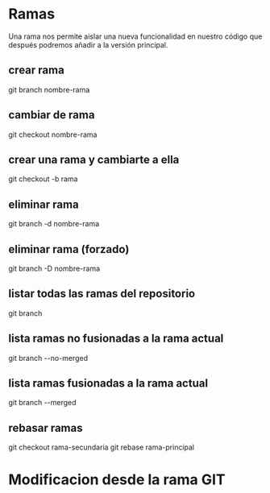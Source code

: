 # Ramas
Una rama nos permite aislar una nueva funcionalidad en nuestro código que después podremos añadir a la versión principal.

## crear rama
git branch nombre-rama

## cambiar de rama
git checkout nombre-rama

## crear una rama y cambiarte a ella
git checkout -b rama

## eliminar rama
git branch -d nombre-rama

## eliminar rama (forzado)
git branch -D nombre-rama

## listar todas las ramas del repositorio
git branch

## lista ramas no fusionadas a la rama actual
git branch --no-merged

## lista ramas fusionadas a la rama actual
git branch --merged

## rebasar ramas
git checkout rama-secundaria
git rebase rama-principal

# Modificacion desde la rama GIT

